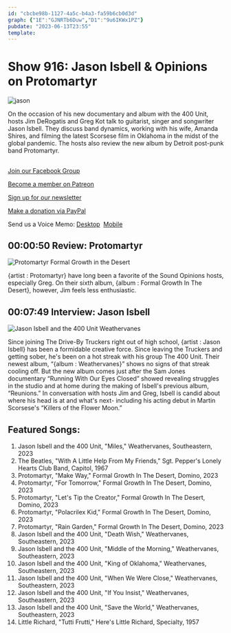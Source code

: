 ```yaml
---
id: "cbcbe98b-1127-4a5c-b4a3-fa59b6cb0d3d"
graph: {"1E":"GJNRTb6Duw","D1":"9u6IKWx1PZ"}
pubdate: "2023-06-13T23:55"
template: 
---
```






# Show 916: Jason Isbell & Opinions on Protomartyr

![jason](https://static.soundopinions.org/images/2023/mv5bogzinmfkowqtowqync00nmy1ltkyy2utmmi4ywm2n2i3otk5xkeyxkfqcgdeqxvymtuxntk0ntu4-v1-fmjpg-ux1000.jpg)

On the occasion of his new documentary and album with the 400 Unit, hosts Jim DeRogatis and Greg Kot talk to guitarist, singer and songwriter Jason Isbell. They discuss band dynamics, working with his wife, Amanda Shires, and filming the latest Scorsese film in Oklahoma in the midst of the global pandemic. The hosts also review the new album by Detroit post-punk band Protomartyr.



## 

[Join our Facebook Group](https://bit.ly/3sivr9T)

[Become a member on Patreon](https://bit.ly/3slWZvc)

[Sign up for our newsletter](https://bit.ly/3eEvRnG)

[Make a donation via PayPal](https://bit.ly/3dmt9lU)

Send us a Voice Memo: [Desktop](bit.ly/2RyD5Ah)  [Mobile](sayhi.chat/soundops)



## 00:00:50 Review: Protomartyr

![Protomartyr Formal Growth in the Desert](https://static.soundopinions.org/assets/916/1E1.jpg)

{artist : Protomartyr} have long been a favorite of the Sound Opinions hosts, especially Greg. On their sixth album, {album : Formal Growth In The Desert}, however, Jim feels less enthusiastic.



## 00:07:49 Interview: Jason Isbell

![Jason Isbell and the 400 Unit Weathervanes](https://static.soundopinions.org/assets/916/D17.jpg)

Since joining The Drive-By Truckers right out of high school, {artist : Jason Isbell} has been a formidable creative force. Since leaving the Truckers and getting sober, he's been on a hot streak with his group The 400 Unit. Their newest album, “{album : Weathervanes}” shows no signs of that streak cooling off. But the new album comes just after the Sam Jones documentary “Running With Our Eyes Closed” showed revealing struggles in the studio and at home during the making of Isbell's previous album, “Reunions.” In conversation with hosts Jim and Greg, Isbell is candid about where his head is at and what's next- including his acting debut in Martin Scorsese's “Killers of the Flower Moon.”



## Featured Songs:

1. Jason Isbell and the 400 Unit, "Miles," Weathervanes, Southeastern, 2023
2. The Beatles, "With A Little Help From My Friends," Sgt. Pepper's Lonely Hearts Club Band, Capitol, 1967
3. Protomartyr, "Make Way," Formal Growth In The Desert, Domino, 2023
4. Protomartyr, "For Tomorrow," Formal Growth In The Desert, Domino, 2023
5. Protomartyr, "Let's Tip the Creator," Formal Growth In The Desert, Domino, 2023
6. Protomartyr, "Polacrilex Kid," Formal Growth In The Desert, Domino, 2023
7. Protomartyr, "Rain Garden," Formal Growth In The Desert, Domino, 2023
8. Jason Isbell and the 400 Unit, "Death Wish," Weathervanes, Southeastern, 2023
9. Jason Isbell and the 400 Unit, "Middle of the Morning," Weathervanes, Southeastern, 2023
10. Jason Isbell and the 400 Unit, "King of Oklahoma," Weathervanes, Southeastern, 2023
11. Jason Isbell and the 400 Unit, "When We Were Close," Weathervanes, Southeastern, 2023
12. Jason Isbell and the 400 Unit, "If You Insist," Weathervanes, Southeastern, 2023
13. Jason Isbell and the 400 Unit, "Save the World," Weathervanes, Southeastern, 2023
14. Little Richard, "Tutti Frutti," Here's Little Richard, Specialty, 1957